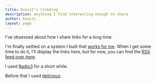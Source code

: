 ```yaml
---
title: bsoist's linkblog
description: anything I find interesting enough to share
author: bsoist
layout: page
---
```

I've obsessed about how I share links for a long time.

I'm finally settled on a system I built that [works for me][1]. When I get some time to do it, I'll display the links here, but for now, you can find the [RSS feed over here][2]. 

I used [Radio3][3] for a short while.

Before that I used [delicious][4].

[1]: https://github.com/bsoist/ShortenLinks
[2]: /subscribe/
[3]: http://radio3.io/users/bsoist/
[4]: https://delicious.com/bsoist
